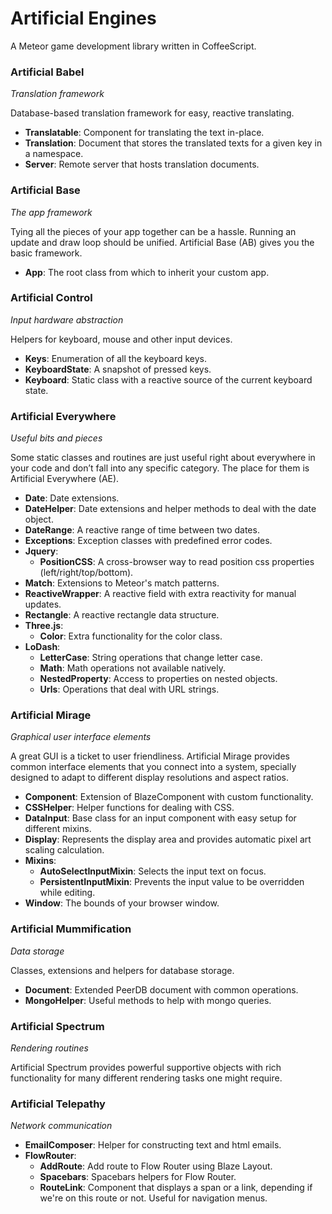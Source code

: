 # Artificial Engines
A Meteor game development library written in CoffeeScript.

### Artificial Babel

_Translation framework_

Database-based translation framework for easy, reactive translating.

- **Translatable**: Component for translating the text in-place.
- **Translation**: Document that stores the translated texts for a given key in a namespace.
- **Server**: Remote server that hosts translation documents.

### Artificial Base

_The app framework_

Tying all the pieces of your app together can be a hassle. Running an update and draw loop should be unified. 
Artificial Base (AB) gives you the basic framework.

- **App**: The root class from which to inherit your custom app.

### Artificial Control

_Input hardware abstraction_

Helpers for keyboard, mouse and other input devices.

- **Keys**: Enumeration of all the keyboard keys.
- **KeyboardState**: A snapshot of pressed keys.
- **Keyboard**: Static class with a reactive source of the current keyboard state.

### Artificial Everywhere

_Useful bits and pieces_

Some static classes and routines are just useful right about everywhere in your code and don’t fall into any specific
category. The place for them is Artificial Everywhere (AE).

- **Date**: Date extensions.
- **DateHelper**: Date extensions and helper methods to deal with the date object.
- **DateRange**: A reactive range of time between two dates.
- **Exceptions**: Exception classes with predefined error codes.
- **Jquery**:
  - **PositionCSS**: A cross-browser way to read position css properties (left/right/top/bottom).
- **Match**: Extensions to Meteor's match patterns.
- **ReactiveWrapper**: A reactive field with extra reactivity for manual updates.
- **Rectangle**: A reactive rectangle data structure.
- **Three.js**:
  - **Color**: Extra functionality for the color class.
- **LoDash**:
  - **LetterCase**: String operations that change letter case.
  - **Math**: Math operations not available natively.
  - **NestedProperty**: Access to properties on nested objects.
  - **Urls**: Operations that deal with URL strings.

### Artificial Mirage

_Graphical user interface elements_

A great GUI is a ticket to user friendliness. Artificial Mirage provides common interface elements that you connect
into a system, specially designed to adapt to different display resolutions and aspect ratios.

- **Component**: Extension of BlazeComponent with custom functionality.
- **CSSHelper**: Helper functions for dealing with CSS.
- **DataInput**: Base class for an input component with easy setup for different mixins.
- **Display**: Represents the display area and provides automatic pixel art scaling calculation.
- **Mixins**:
  - **AutoSelectInputMixin**: Selects the input text on focus.
  - **PersistentInputMixin**: Prevents the input value to be overridden while editing.
- **Window**: The bounds of your browser window.

### Artificial Mummification

_Data storage_

Classes, extensions and helpers for database storage.

- **Document**: Extended PeerDB document with common operations.
- **MongoHelper**: Useful methods to help with mongo queries.

### Artificial Spectrum

_Rendering routines_

Artificial Spectrum provides powerful supportive objects with rich functionality for many different rendering tasks
one might require.

### Artificial Telepathy

_Network communication_

- **EmailComposer**: Helper for constructing text and html emails.
- **FlowRouter**:
  - **AddRoute**: Add route to Flow Router using Blaze Layout.
  - **Spacebars**: Spacebars helpers for Flow Router.
  - **RouteLink**: Component that displays a span or a link, depending if we're on this route or not. Useful for navigation menus.
